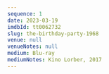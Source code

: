 ```yaml
---
sequence: 1
date: 2023-03-19
imdbId: tt0062732
slug: the-birthday-party-1968
venue: null
venueNotes: null
medium: Blu-ray
mediumNotes: Kino Lorber, 2017
---
```


